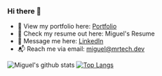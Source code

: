 ### Hi there 👋

- 👀 View my portfolio here:  [Portfolio](http://mrtech.dev)
- 📃 Check my resume out here: Miguel's Resume
- 💬 Message me here:  [LinkedIn](https://www.linkedin.com/in/miguel-ramos-developer/)
- 📬 Reach me via email:  [miguel@mrtech.dev](mailto:miguel@mrtech.dev)

![Miguel's github stats](https://github-readme-stats.vercel.app/api?username=miguelr215&show_icons=true&theme=dark)
[![Top Langs](https://github-readme-stats.vercel.app/api/top-langs/?username=miguelr215&layout=compact)](https://github.com/miguelr215/github-readme-stats)

<!--
**miguelr215/miguelr215** is a ✨ _special_ ✨ repository because its `README.md` (this file) appears on your GitHub profile.

Here are some ideas to get you started:

- 🔭 I’m currently working on ...
- 🌱 I’m currently learning ...
- 👯 I’m looking to collaborate on ...
- 🤔 I’m looking for help with ...
- 💬 Ask me about ...
- 📫 How to reach me: ...
- 😄 Pronouns: ...
- ⚡ Fun fact: ...
-->
